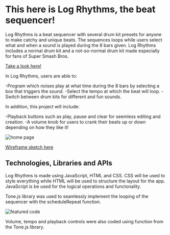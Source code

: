 # This here is Log Rhythms, the beat sequencer!

Log Rhythms is a beat sequencer with several drum kit presets for anyone to make catchy and unique beats. The sequences loops while users select what and when a sound is played during the 8 bars given. Log Rhythms includes a normal drum kit and a not-so-normal drum kit made especially for fans of Super Smash Bros.

[Take a look here!](https://colemartindale.github.io/Log-Rhythms/)

In Log Rhythms, users are able to:

-Program which noises play at what time during the 8 bars by selecting a box that triggers the sound.
-Select the tempo at which the beat will loop.
-Switch between drum kits for different and fun sounds.

In addition, this project will include:

-Playback buttons such as play, pause and clear for seemless editing and creation.
-A volume knob for users to crank their beats up or down depending on how they like it!

![home page](https://github.com/Colemartindale/Log-Rhythms/blob/main/assets/homepage.png)

[Wireframe sketch here](https://wireframe.cc/pro/pp/9c7cc4b95540657)

## Technologies, Libraries and APIs

Log Rhythms is made using JavaScript, HTML and CSS. CSS will be used to style everything while HTML will be used to structure the layout for the app. JavaScript is be used for the logical operations and functonality. 

Tone.js library was used to seamlessly implement the looping of the sequencer with the scheduleRepeat function. 

![featured code](https://github.com/Colemartindale/Log-Rhythms/blob/main/assets/scheduleRepeat.png)

Volume, tempo and playback controls were also coded using function from the Tone.js library.

